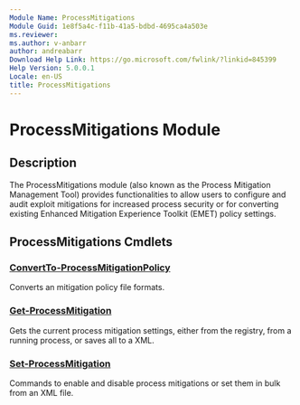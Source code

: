 ```yaml
---
Module Name: ProcessMitigations
Module Guid: 1e8f5a4c-f11b-41a5-bdbd-4695ca4a503e
ms.reviewer:
ms.author: v-anbarr
author: andreabarr
Download Help Link: https://go.microsoft.com/fwlink/?linkid=845399
Help Version: 5.0.0.1
Locale: en-US
title: ProcessMitigations
---
```


# ProcessMitigations Module
## Description
The ProcessMitigations module (also known as the Process Mitigation Management Tool) provides functionalities to allow users to configure and audit exploit mitigations for increased process security or for converting existing Enhanced Mitigation Experience Toolkit (EMET) policy settings.

## ProcessMitigations Cmdlets
### [ConvertTo-ProcessMitigationPolicy](ConvertTo-ProcessMitigationPolicy.md)
Converts an mitigation policy file formats.

### [Get-ProcessMitigation](Get-ProcessMitigation.md)
Gets the current process mitigation settings, either from the registry, from a running process, or saves all to a XML.

### [Set-ProcessMitigation](Set-ProcessMitigation.md)
Commands to enable and disable process mitigations or set them in bulk from an XML file.



